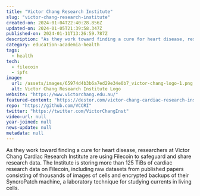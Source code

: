 ```yaml
---
title: "Victor Chang Research Institute"
slug: "victor-chang-research-institute"
created-on: 2024-01-04T22:40:28.856Z
updated-on: 2024-01-05T21:39:58.347Z
published-on: 2024-01-11T13:26:59.787Z
description: "As they work toward finding a cure for heart disease, researchers at Victor Chang Cardiac Research Institute are using Filecoin to safeguard and share research data."
category: education-academia-health
tags:
  - health
tech:
  - filecoin
  - ipfs
image:
  url: /assets/images/65974d4b3b6a7ed29e34e0b7_victor-chang-logo-1.png
  alt: Victor Chang Research Institute Logo
website: "https://www.victorchang.edu.au/"
featured-content: "https://destor.com/victor-chang-cardiac-research-institute-case-study"
repo: "https://github.com/VCCRI"
twitter: "https://twitter.com/VictorChangInst"
video-url: null
year-joined: null
news-update: null
metadata: null
---
```


As they work toward finding a cure for heart disease, researchers at Victor Chang Cardiac Research Institute are using Filecoin to safeguard and share research data. The Institute is storing more than 125 TiBs of cardiac research data on Filecoin, including raw datasets from published papers consisting of thousands of images of cells and encrypted backups of their SyncroPatch machine, a laboratory technique for studying currents in living cells.
